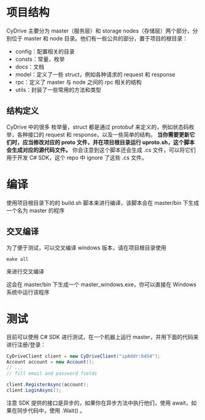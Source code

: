 # 项目结构
CyDrive 主要分为 master（服务层）和 storage nodes（存储层）两个部分，分别位于 master 和 node 目录。他们有一些公共的部分，置于项目的根目录：
- config：配置相关的目录
- consts：常量，枚举
- docs：文档
- model：定义了一些 struct，例如各种请求的 request 和 response
- rpc：定义了 master 与 node 之间的 rpc 相关的结构
- utils：封装了一些常用的方法和类型

## 结构定义
CyDrive 中的很多 枚举量，struct 都是通过 protobuf 来定义的，例如状态码枚举，各种接口的 request 和 response，以及一些简单的结构。 **当你需要更新它们时，应当修改对应的 proto 文件，并在项目根目录运行 uproto.sh，这个脚本会生成对应的源代码文件。** 你会注意到这个脚本还会生成 .cs 文件，可以将它们用于开发 C# SDK，这个 repo 中 ignore 了这些 .cs 文件。

# 编译
使用项目根目录下的的 build.sh 脚本来进行编译，该脚本会在 master/bin 下生成一个名为 master 的程序

## 交叉编译
为了便于测试，可以交叉编译 windows 版本，请在项目根目录使用
```shell
make all
```
来进行交叉编译

这会在 master/bin 下生成一个 master_windows.exe，你可以直接在 Windows 系统中运行该程序

# 测试
目前可以使用 C# SDK 进行测试，在一个机器上运行 master，并用下面的代码来进行注册/登录：
```csharp
CyDriveClient client = new CyDriveClient("ipAddr:6454");
Account account = new Account();
// ...
// fill email and password fields

client.RegisterAsync(account);
client.LoginAsync();
```
注意 SDK 提供的接口是异步的，如果你在异步方法中执行他们，使用 await，如果在同步代码中，使用 .Wait() 。